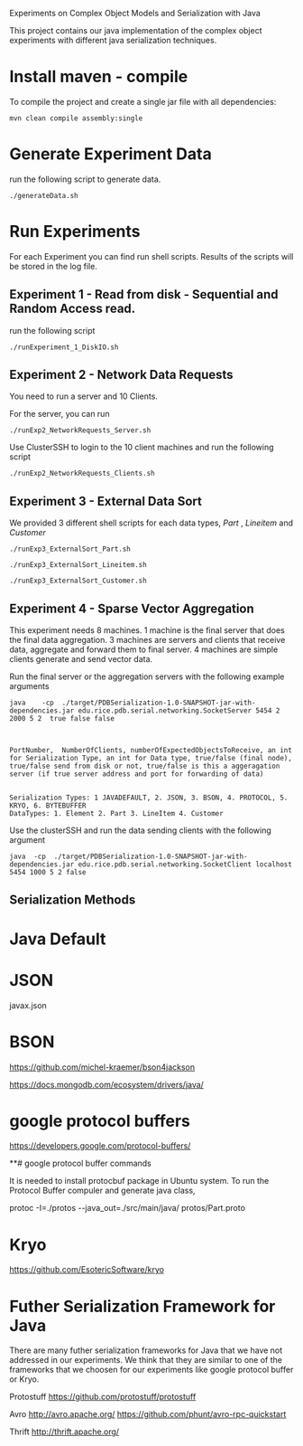 Experiments on Complex Object Models and Serialization with Java 


This project contains our java implementation of the complex object experiments with different java serialization techniques. 


# Install maven - compile 
To compile the project and create a single jar file with all dependencies: 
	
	mvn clean compile assembly:single
	

# Generate Experiment Data 

run the following script to generate data. 

	./generateData.sh 
 
 
 
# Run Experiments 

For each Experiment you can find run shell scripts. Results of the scripts will be stored in the log file. 


## Experiment 1 -  Read from disk - Sequential and Random Access read. 
 
 run the following script 
 
	./runExperiment_1_DiskIO.sh

## Experiment 2 - Network Data Requests 

 You need to run a server and 10 Clients. 

 For the server, you can run
  
	./runExp2_NetworkRequests_Server.sh
	
Use ClusterSSH to login to the 10 client machines and run the following script

	./runExp2_NetworkRequests_Clients.sh
	

## Experiment 3 - External Data Sort
We provided 3 different shell scripts for each data types, *Part* , *Lineitem* and *Customer* 

	./runExp3_ExternalSort_Part.sh
	
	./runExp3_ExternalSort_Lineitem.sh
	
	./runExp3_ExternalSort_Customer.sh
	

	
## Experiment 4 - Sparse Vector Aggregation 

This experiment needs 8 machines. 
1 machine is the final server that does the final data aggregation. 
3 machines are servers and clients that receive data, aggregate and forward them to final server.
4 machines are simple clients generate and send vector data. 


Run the final server or the aggregation servers with the following example arguments

	java    -cp  ./target/PDBSerialization-1.0-SNAPSHOT-jar-with-dependencies.jar edu.rice.pdb.serial.networking.SocketServer 5454 2 2000 5 2  true false false

 

	PortNumber,  NumberOfClients, numberOfExpectedObjectsToReceive, an int for Serialization Type, an int for Data type, true/false (final node), true/false send from disk or not, true/false is this a aggeragation server (if true server address and port for forwarding of data) 
	
	
	Serialization Types: 1 JAVADEFAULT, 2. JSON, 3. BSON, 4. PROTOCOL, 5. KRYO, 6. BYTEBUFFER 
	DataTypes: 1. Element 2. Part 3. LineItem 4. Customer
	
	
	
Use the clusterSSH and run the data sending clients with the following argument 

	java  -cp  ./target/PDBSerialization-1.0-SNAPSHOT-jar-with-dependencies.jar edu.rice.pdb.serial.networking.SocketClient localhost 5454 1000 5 2 false  

	


Serialization Methods 
----------------------

# Java Default
# JSON
javax.json 

# BSON
https://github.com/michel-kraemer/bson4jackson

https://docs.mongodb.com/ecosystem/drivers/java/

# google protocol buffers
https://developers.google.com/protocol-buffers/


**# google protocol buffer commands 
 
It is needed to install protocbuf package in Ubuntu system.
To run the Protocol Buffer compuler and generate java class, 
 
protoc -I=./protos --java_out=./src/main/java/  protos/Part.proto


# Kryo 

https://github.com/EsotericSoftware/kryo 


# Futher Serialization Framework for Java 

There are many futher serialization frameworks for Java that we have not addressed in our experiments. We think that they are similar to one of the frameworks that we choosen for our experiments like google protocol buffer or Kryo. 

Protostuff
https://github.com/protostuff/protostuff

Avro 
http://avro.apache.org/
https://github.com/phunt/avro-rpc-quickstart

Thrift 
http://thrift.apache.org/
